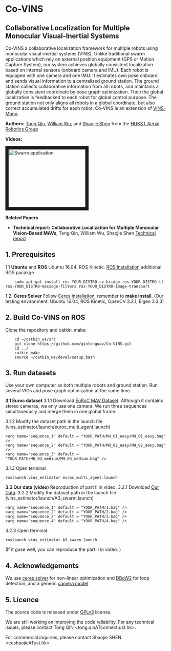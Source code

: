 # Co-VINS
## Collaborative Localization for Multiple Monocular Visual-Inertial Systems

Co-VINS a collaborative localization framework for multiple robots using monocular visual-inertial systems (VINS). Unlike traditional swarm applications which rely on external position equipment (GPS or Motion Capture System), our system achieves globally consistent localization based on internal sensors (onboard camera and IMU). Each robot is equipped with one camera and one IMU. It estimates own pose onboard and sends visual information to a centralized ground station. The ground station collects collaborative information from all robots, and maintains a globally consistent coordinate by pose graph optimization. Then the global localization is feedbacked to each robot for global control purpose. The ground station not only aligns all robots in a global coordinate, but also correct accumulated drifts for each robot. Co-VINS is an extension of [VINS-Mono](https://github.com/HKUST-Aerial-Robotics/VINS-Mono).


**Authors:** [Tong Qin](http://www.qintonguav.com/), [William Wu](https://github.com/justwillim),  and [Shaojie Shen](http://www.ece.ust.hk/ece.php/profile/facultydetail/eeshaojie) from the [HUKST Aerial Robotics Group](http://uav.ust.hk/)

**Videos:**

<a href="https://www.youtube.com/embed/OPahuRQH7-8" target="_blank"><img src="http://img.youtube.com/vi/OPahuRQH7-8/0.jpg" 
alt="Swarm application" width="240" height="180" border="10" /></a>

**Related Papers**
* **Technical report: Collaborative Localization for Multiple Monocular Vision-Based MAVs**, Tong Qin, William Wu, Shaojie Shen [Technical report](https://arxiv.org/abs/1708.03852v1) 


## 1. Prerequisites
1.1 **Ubuntu** and **ROS**
Ubuntu  16.04.
ROS Kinetic. [ROS Installation](http://wiki.ros.org/ROS/Installation)
additional ROS pacakge
```
    sudo apt-get install ros-YOUR_DISTRO-cv-bridge ros-YOUR_DISTRO-tf ros-YOUR_DISTRO-message-filters ros-YOUR_DISTRO-image-transport
```


1.2. **Ceres Solver**
Follow [Ceres Installation](http://ceres-solver.org/installation.html), remember to **make install**.
(Our testing environment: Ubuntu 16.04, ROS Kinetic, OpenCV 3.3.1, Eigen 3.3.3) 

## 2. Build Co-VINS on ROS
Clone the repository and catkin_make:
```
    cd ~/catkin_ws/src
    git clone https://github.com/qintonguav/Co-VINS.git
    cd ../
    catkin_make
    source ~/catkin_ws/devel/setup.bash
```

## 3. Run datasets
Use your own computer as both multiple robots and ground station. Run several VIOs and pose graph optimization at the same time. 

**3.1 Euroc dataset**
3.1.1 Download [EuRoC MAV Dataset](http://projects.asl.ethz.ch/datasets/doku.php?id=kmavvisualinertialdatasets). Although it contains stereo cameras, we only use one camera. We run three sequences simultaneously and merge them in one global frame.

3.1.2 Modify the dataset path in the launch file (vins_estimator/launch/euroc_multi_agent.launch)
```
<arg name="sequence_1" default = "YOUR_PATH/MH_01_easy/MH_01_easy.bag" />
<arg name="sequence_2" default = "YOUR_PATH/MH_02_easy/MH_02_easy.bag" />
<arg name="sequence_3" default = "YOUR_PATH/MH_03_medium/MH_03_medium.bag" />
```
3.1.3 Open terminal
```
roslaunch vins_estimator euroc_multi_agent.launch
```

**3.2 Our data (video)**
Reproduction of part II in video.
3.2.1 Download [Our Data](https://www.dropbox.com/sh/o20itggdn3bgiow/AABxHkz4aWPnRAHzTuORXQnCa?dl=0). 
3.2.2 Modify the dataset path in the launch file (vins_estimator/launch/A3_swarm.launch)
```
<arg name="sequence_1" default = "YOUR_PATH/1.bag" />
<arg name="sequence_2" default = "YOUR_PATH/2.bag" />
<arg name="sequence_3" default = "YOUR_PATH/3.bag" />
<arg name="sequence_4" default = "YOUR_PATH/4.bag" />
```
3.2.3 Open terminal
```
roslaunch vins_estimator A3_swarm.launch
```
(If it gose well, you can reproduce the part II in video. )


## 4. Acknowledgements
We use [ceres solver](http://ceres-solver.org/) for non-linear optimization and [DBoW2](https://github.com/dorian3d/DBoW2) for loop detection, and a generic [camera model](https://github.com/hengli/camodocal).

## 5. Licence
The source code is released under [GPLv3](http://www.gnu.org/licenses/) license.

We are still working on improving the code reliability. For any technical issues, please contact Tong QIN <tong.qinATconnect.ust.hk>.

For commercial inquiries, please contact Shaojie SHEN <eeshaojieATust.hk>

